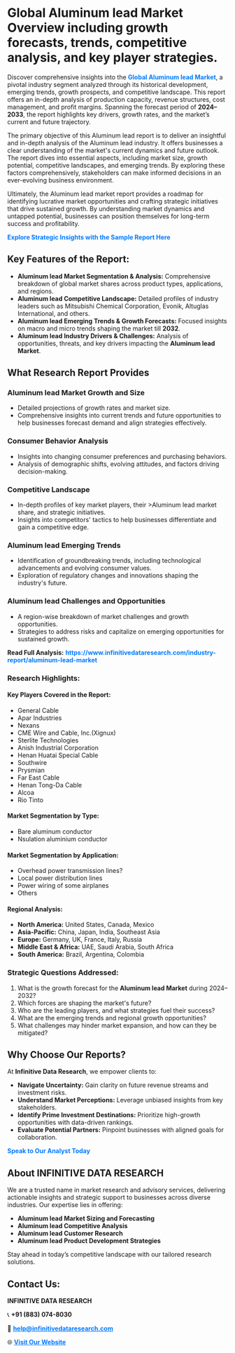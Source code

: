 <h1>Global Aluminum lead Market Overview including growth forecasts, trends, competitive analysis, and key player strategies.</h1>
<p>
Discover comprehensive insights into the 
<a href="https://www.infinitivedataresearch.com/industry-report/aluminum-lead-market" rel="dofollow" style="color: #007BFF; text-decoration: none;"><strong>Global Aluminum lead Market</strong></a>, a pivotal industry segment analyzed through its historical development, emerging trends, growth prospects, and competitive landscape. This report offers an in-depth analysis of production capacity, revenue structures, cost management, and profit margins. Spanning the forecast period of <strong>2024–2033</strong>, the report highlights key drivers, growth rates, and the market’s current and future trajectory.
</p>
<p>
The primary objective of this Aluminum lead report is to deliver an insightful and in-depth analysis of the Aluminum lead industry. It offers businesses a clear understanding of the market's current dynamics and future outlook. The report dives into essential aspects, including market size, growth potential, competitive landscapes, and emerging trends. By exploring these factors comprehensively, stakeholders can make informed decisions in an ever-evolving business environment.
</p>
<p>
Ultimately, the Aluminum lead market report provides a roadmap for identifying lucrative market opportunities and crafting strategic initiatives that drive sustained growth. By understanding market dynamics and untapped potential, businesses can position themselves for long-term success and profitability.
</p>
<p>
<a href="https://www.infinitivedataresearch.com/request-sample/reportId=105829" style="color: #007BFF; text-decoration: none;"><strong>Explore Strategic Insights with the Sample Report Here</strong></a>
</p>

<h2>Key Features of the Report:</h2>
<ul>
<li><strong>Aluminum lead Market Segmentation & Analysis:</strong> Comprehensive breakdown of global market shares across product types, applications, and regions.</li>
<li><strong>Aluminum lead Competitive Landscape:</strong> Detailed profiles of industry leaders such as Mitsubishi Chemical Corporation, Evonik, Altuglas International, and others.</li>
<li><strong>Aluminum lead Emerging Trends & Growth Forecasts:</strong> Focused insights on macro and micro trends shaping the market till <strong>2032</strong>.</li>
<li><strong>Aluminum lead Industry Drivers & Challenges:</strong> Analysis of opportunities, threats, and key drivers impacting the <strong>Aluminum lead Market</strong>.</li>
</ul>

<h2>What Research Report Provides</h2>
<h3>Aluminum lead Market Growth and Size</h3>
<ul>
<li>Detailed projections of growth rates and market size.</li>
<li>Comprehensive insights into current trends and future opportunities to help businesses forecast demand and align strategies effectively.</li>
</ul>

<h3>Consumer Behavior Analysis</h3>
<ul>
<li>Insights into changing consumer preferences and purchasing behaviors.</li>
<li>Analysis of demographic shifts, evolving attitudes, and factors driving decision-making.</li>
</ul>

<h3>Competitive Landscape</h3>
<ul>
<li>In-depth profiles of key market players, their >Aluminum lead market share, and strategic initiatives.</li>
<li>Insights into competitors' tactics to help businesses differentiate and gain a competitive edge.</li>
</ul>

<h3>Aluminum lead Emerging Trends</h3>
<ul>
<li>Identification of groundbreaking trends, including technological advancements and evolving consumer values.</li>
<li>Exploration of regulatory changes and innovations shaping the industry's future.</li>
</ul>

<h3>Aluminum lead Challenges and Opportunities</h3>
<ul>
<li>A region-wise breakdown of market challenges and growth opportunities.</li>
<li>Strategies to address risks and capitalize on emerging opportunities for sustained growth.</li>
</ul>
<p><strong>Read Full Analysis:</strong> <a href="https://www.infinitivedataresearch.com/industry-report/aluminum-lead-market" rel="dofollow" style="color: #007BFF; text-decoration: none;"><strong>https://www.infinitivedataresearch.com/industry-report/aluminum-lead-market</strong></a></p>
<h3>Research Highlights:</h3>
<h4>Key Players Covered in the Report:</h4>
<ul><li>General Cable</li><li>Apar Industries</li><li>Nexans</li><li>CME Wire and Cable, Inc.(Xignux)</li><li>Sterlite Technologies</li><li>Anish Industrial Corporation</li><li>Henan Huatai Special Cable</li><li>Southwire</li><li>Prysmian</li><li>Far East Cable</li><li>Henan Tong-Da Cable</li><li>Alcoa</li><li>Rio Tinto</li></ul>
<h4>Market Segmentation by Type:</h4>
<ul><li>Bare aluminum conductor</li><li>Nsulation aluminium conductor</li></ul>
<h4>Market Segmentation by Application:</h4>
<ul><li>Overhead power transmission lines?</li><li>Local power distribution lines</li><li>Power wiring of some airplanes</li><li>Others</li></ul>

<h4>Regional Analysis:</h4>
<ul>
<li><strong>North America:</strong> United States, Canada, Mexico</li>
<li><strong>Asia-Pacific:</strong> China, Japan, India, Southeast Asia</li>
<li><strong>Europe:</strong> Germany, UK, France, Italy, Russia</li>
<li><strong>Middle East & Africa:</strong> UAE, Saudi Arabia, South Africa</li>
<li><strong>South America:</strong> Brazil, Argentina, Colombia</li>
</ul>

<h3>Strategic Questions Addressed:</h3>
<ol>
<li>What is the growth forecast for the <strong>Aluminum lead Market</strong> during 2024–2032?</li>
<li>Which forces are shaping the market's future?</li>
<li>Who are the leading players, and what strategies fuel their success?</li>
<li>What are the emerging trends and regional growth opportunities?</li>
<li>What challenges may hinder market expansion, and how can they be mitigated?</li>
</ol>

<h2>Why Choose Our Reports?</h2>
<p>At <strong>Infinitive Data Research</strong>, we empower clients to:</p>
<ul>
<li><strong>Navigate Uncertainty:</strong> Gain clarity on future revenue streams and investment risks.</li>
<li><strong>Understand Market Perceptions:</strong> Leverage unbiased insights from key stakeholders.</li>
<li><strong>Identify Prime Investment Destinations:</strong> Prioritize high-growth opportunities with data-driven rankings.</li>
<li><strong>Evaluate Potential Partners:</strong> Pinpoint businesses with aligned goals for collaboration.</li>
</ul>
<p><a href="https://www.infinitivedataresearch.com/industry-report/aluminum-lead-market" rel="dofollow" style="color: #007BFF; text-decoration: none;"><strong>Speak to Our Analyst Today</strong></a></p>

<h2>About INFINITIVE DATA RESEARCH</h2>
<p>We are a trusted name in market research and advisory services, delivering actionable insights and strategic support to businesses across diverse industries. Our expertise lies in offering:</p>
<ul>
<li><strong>Aluminum lead Market Sizing and Forecasting</strong></li>
<li><strong>Aluminum lead Competitive Analysis</strong></li>
<li><strong>Aluminum lead Customer Research</strong></li>
<li><strong>Aluminum lead Product Development Strategies</strong></li>
</ul>
<p>Stay ahead in today’s competitive landscape with our tailored research solutions.</p>

<h2>Contact Us:</h2>
<p><strong>INFINITIVE DATA RESEARCH</strong></p>
<p>📞 <strong>+91 (883) 074-8030</strong></p>
<p>📧 <strong><a href="mailto:help@infinitivedataresearch.com" style="color: #007BFF;">help@infinitivedataresearch.com</a></strong></p>
<p>🌐 <strong><a href="https://www.infinitivedataresearch.com" rel="dofollow" style="color: #007BFF;">Visit Our Website</a></strong></p>